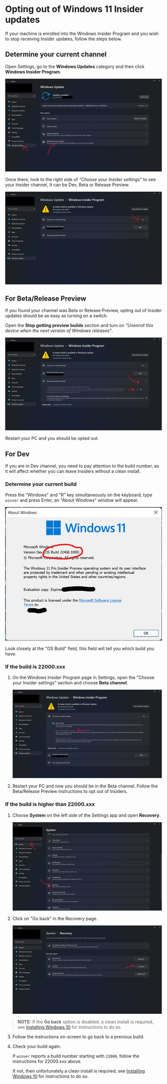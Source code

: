 # Opting out of Windows 11 Insider updates

If your machine is enrolled into the Windows Insider Program and you wish to stop receiving Insider updates, follow the steps below.

## Determine your current channel

Open Settings, go to the **Windows Updates** category and then click **Windows Insider Program**.

![](img/leave-insiders/wu-page.png)

Once there, look to the right side of *"Choose your Insider settings"* to see your Insider channel, It can be Dev, Beta or Release Preview.

![](img/leave-insiders/wu-insiders-channel.png)

## For Beta/Release Preview

If you found your channel was Beta or Release Preview, opting out of Insider updates should be as easy as turning on a switch.

Open the **Stop getting preview builds** section and turn on *"Unenroll this device when the next version of Windows releases"*.

![](img/leave-insiders/wu-insiders-stop.png)

Restart your PC and you should be opted out.

## For Dev

If you are in Dev channel, you need to pay attention to the build number, as it will affect whether you can leave Insiders without a clean install.

### Determine your current build

Press the "Windows" and "R" key simultaneously on the keyboard, type `winver` and press Enter, an "About Windows" window will appear.

![](img/leave-insiders/winver.png)

Look closely at the "OS Build" field, this field will tell you which build you have.

### If the build is 22000.xxx

1. On the Windows Insider Program page in Settings, open the "Choose your Insider settings" section and choose **Beta channel**.

   ![](img/leave-insiders/wu-change-channel.png)

2. Restart your PC and now you should be in the Beta channel. Follow the Beta/Release Preview instructions to opt out of Insiders.

### If the build is higher than 22000.xxx

1. Choose **System** on the left side of the Settings app and open **Recovery**.

    ![](img/leave-insiders/system-page.png)

2. Click on "Go back" in the Recovery page.

   ![](img/leave-insiders/system-go-back.png)

>   **NOTE:** If the **Go back** option is disabled, a clean install is required, see [Installing Windows 10](installing-windows-10.md) for instructions to do so.

3. Follow the instructions on-screen to go back to a previous build.

4. Check your build again.

   If `winver` reports a build number starting with `22000`, follow the instructions for 22000.xxx above.

   If not, then unfortunately a clean install is required, see [Installing Windows 10](installing-windows-10.md) for instructions to do so.
